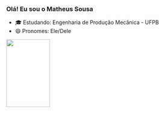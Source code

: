 ### Olá! Eu sou o Matheus Sousa

- 🎓 Estudando: Engenharia de Produção Mecânica - UFPB
- 😄 Pronomes: Ele/Dele

<div align="left">
  <a href="https://github.com/Matheus-H-T-Sousa">
  <img height="180em" width="48%" src="https://github-readme-stats.vercel.app/api?username=Matheus-H-T-Sousa&show_icons=true&theme=radical&include_all_commits=true&count_private=true"/>
  <!--img height="180em" width="48%" src="https://github-readme-stats.vercel.app/api/top-langs/?username=Matheus-H-T-Sousa&layout=compact&langs_count=7&theme=radical"/>
</div>

 
